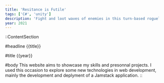 ```yaml
---
title: 'Resitance is Futile'
tags: ['C#', 'unity']
description: 'Fight and loot waves of enemies in this turn-based roguelike.'
year: 2021
---
```


::ContentSection

#headline
{{title}}

#title
{{year}}

#body
This website aims to showcase my skills and presonnal projects. I used this occasion to explore some new technologies in web development, mainly the development and deplyment of a Jamstack application.
::

